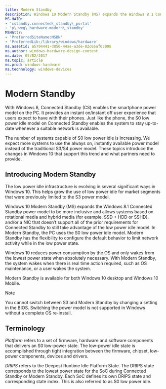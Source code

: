 ```yaml
---
title: Modern Standby
description: Windows 10 Modern Standby (MS) expands the Windows 8.1 Connected Standby power model to be more inclusive and allows systems based on rotational media and hybrid media (for example, SSD + HDD or SSHD), and/or a NIC that doesn’t support all of the prior requirements for Connected Standby to still take advantage of the low power idle model. In Modern Standby, the PC uses the S0 low power idle model. Modern Standby has the flexibility to configure the default behavior to limit network activity while in the low power state.
MS-HAID:
- 'cstandby.connected\_standby\_portal'
- 'p\_weg\_hardware.modern\_standby'
MSHAttr:
- 'PreferredSiteName:MSDN'
- 'PreferredLib:/library/windows/hardware'
ms.assetid: a5704441-d856-44ae-a3de-82c66af65098
ms.author: windows-hardware-design-content
ms.date: 05/02/2017
ms.topic: article
ms.prod: windows-hardware
ms.technology: windows-devices
---
```


# Modern Standby


With Windows 8, Connected Standby (CS) enables the smartphone power model on the PC. It provides an instant on/instant off user experience that users expect to have with their phones. Just like the phone, the S0 low power idle model on Connected Standby enables the system to stay up-to-date whenever a suitable network is available.

The number of systems capable of S0 low power idle is increasing. We expect more systems to use the always on, instantly available power model instead of the traditional S3/S4 power model. These topics introduce the changes in Windows 10 that support this trend and what partners need to provide.

## Introducing Modern Standby


The low power idle infrastructure is evolving in several significant ways in Windows 10. This helps grow the use of low power idle for market segments that were previously limited to the S3 power model.

Windows 10 Modern Standby (MS) expands the Windows 8.1 Connected Standby power model to be more inclusive and allows systems based on rotational media and hybrid media (for example, SSD + HDD or SSHD), and/or a NIC that doesn’t support all of the prior requirements for Connected Standby to still take advantage of the low power idle model. In Modern Standby, the PC uses the S0 low power idle model. Modern Standby has the flexibility to configure the default behavior to limit network activity while in the low power state.

Windows 10 reduces power consumption by the OS and only wakes from the lowest power state when absolutely necessary. With Modern Standby, the system wakes when there is real time action required, such as OS maintenance, or a user wakes the system.

Modern Standby is available for both Windows 10 desktop and Windows 10 Mobile.

> [!NOTE]
> You cannot switch between S3 and Modern Standby by changing a setting in the BIOS. Switching the power model is not supported in Windows without a complete OS re-install. 

## Terminology


*Platform* refers to a set of firmware, hardware and software components that delivers an S0 low-power state. The low-power idle state is accomplished through tight integration between the firmware, chipset, low-power components, devices and drivers.

*DRIPS* refers to the Deepest Runtime Idle Platform State. The DRIPS state corresponds to the lowest power state for the SoC during Connected Standby or Modern Standby. Each SoC defines its own DRIPS state and corresponding state index. This is also referred to as S0 low power idle.

 

 






